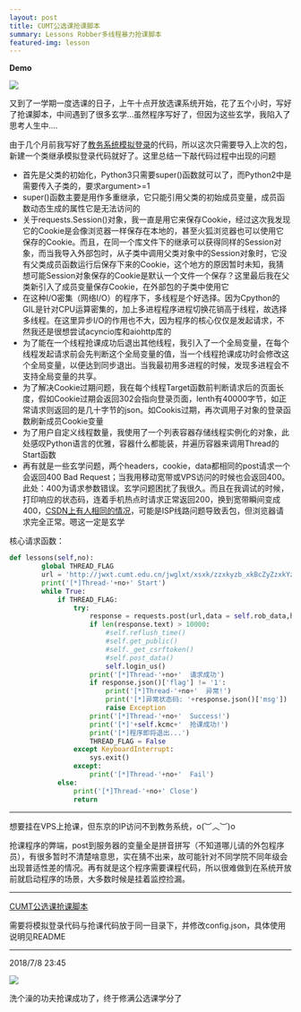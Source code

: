 ```yaml
---
layout: post
title: CUMT公选课抢课脚本
summary: Lessons Robber多线程暴力抢课脚本
featured-img: lesson
---
```


**Demo**

![](https://upload-images.jianshu.io/upload_images/11356161-9d4ba3a89d6d8637.jpg?imageMogr2/auto-orient/strip%7CimageView2/2/w/1240)

又到了一学期一度选课的日子，上午十点开放选课系统开始，花了五个小时，写好了抢课脚本，中间遇到了很多玄学...虽然程序写好了，但因为这些玄学，我陷入了思考人生中....

由于几个月前我写好了[教务系统模拟登录](http://nemesisly.xyz/CUMT-analog-login/)的代码，所以这次只需要导入上次的包，新建一个类继承模拟登录代码就好了。这里总结一下敲代码过程中出现的问题

+ 首先是父类的初始化，Python3只需要super()函数就可以了，而Python2中是需要传入子类的，要求argument>=1
+ super()函数主要是用作多重继承，它只能引用父类的初始成员变量，成员函数动态生成的属性它是无法访问的
+ 关于requests.Session()对象，我一直是用它来保存Cookie，经过这次我发现它的Cookie是会像浏览器一样保存在本地的，甚至火狐浏览器也可以使用它保存的Cookie。而且，在同一个库文件下的继承可以获得同样的Session对象，而当我导入外部包时，从子类中调用父类对象中的Session对象时，它没有父类成员函数运行后保存下来的Cookie，这个地方的原因暂时未知，我猜想可能Session对象保存的Cookie是默认一个文件一个保存？这里最后我在父类新引入了成员变量保存Cookie，在外部包的子类中使用它
+ 在这种I/O密集（网络I/O）的程序下，多线程是个好选择。因为Cpython的GIL是针对CPU运算密集的，加上多进程程序进程切换花销高于线程，故选择多线程。在这里异步I/O的作用也不大，因为程序的核心仅仅是发起请求，不然我还是很想尝试acyncio库和aiohttp库的
+ 为了能在一个线程抢课成功后退出其他线程，我引入了一个全局变量，在每个线程发起请求前会先判断这个全局变量的值，当一个线程抢课成功时会修改这个全局变量，以便达到同步退出。当我最初用多进程的时候，发现多进程会不支持全局变量的共享。
+ 为了解决Cookie过期问题，我在每个线程Target函数前判断请求后的页面长度，假如Cookie过期会返回302会指向登录页面，lenth有40000字节，如正常请求则返回的是几十字节的json。如Cookis过期，再次调用子对象的登录函数刷新成员Cookie变量
+ 为了用户自定义线程数量，我使用了一个列表容器存储线程实例化的对象，此处感叹Python语言的优雅，容器什么都能装，并遍历容器来调用Thread的Start函数
+ 再有就是一些玄学问题，两个headers，cookie，data都相同的post请求一个会返回400 Bad Request；当我用移动宽带或VPS访问的时候也会返回400。此处：400为请求参数错误。玄学问题困扰了我很久。而且在我调试的时候，打印响应的状态码，连着手机热点时请求正常返回200，换到宽带瞬间变成400，[CSDN上有人相同的情况](https://bbs.csdn.net/topics/390131855)，可能是ISP线路问题导致丢包，但浏览器请求完全正常。嗯这一定是玄学

核心请求函数：

```python
def lessons(self,no):
        global THREAD_FLAG
        url = 'http://jwxt.cumt.edu.cn/jwglxt/xsxk/zzxkyzb_xkBcZyZzxkYzb.html?gnmkdm=N253512&su='+self.user
        print('[*]Thread-'+no+' Start')
        while True:
            if THREAD_FLAG:
                try:
                    response = requests.post(url,data = self.rob_data,headers = self.header_2,timeout = 5)
                    if len(response.text) > 10000:
                        #self.reflush_time()
                        #self.get_public()
                        #self._get_csrftoken()
                        #self.post_data()
                        self.login_us()
                    print('[*]Thread-'+no+'  请求成功')
                    if response.json()['flag'] != '1':
                        print('[*]Thread-'+no+'  异常!')
                        print('[*]异常状态码: '+response.json()['msg'])
                        raise Exception
                    print('[*]Thread-'+no+'  Success!')
                    print('[*]'+self.kcmc+'  抢课成功!')
                    print('[*]程序即将退出...')
                    THREAD_FLAG = False
                except KeyboardInterrupt:
                    sys.exit()
                except:
                    print('[*]Thread-'+no+'  Fail')
            else:
                print('[*]Thread-'+no+' Close')
                return
```

***

想要挂在VPS上抢课，但东京的IP访问不到教务系统，o(︶︿︶)o 

抢课程序的弊端，post到服务器的变量全是拼音拼写（不知道哪儿请的外包程序员），有很多暂时不清楚啥意思，实在猜不出来，故可能针对不同学院不同年级会出现普适性差的情况。再有就是这个程序需要课程代码，所以很难做到在系统开放前就启动程序的场景，大多数时候是挂着监控捡漏。

***

[CUMT公选课抢课脚本](https://github.com/EddieIvan01/Lessons_Robber)

需要将模拟登录代码与抢课代码放于同一目录下，并修改config.json，具体使用说明见README

***

2018/7/8  23:45

![](https://upload-images.jianshu.io/upload_images/11356161-f0b8307e59fd11e0.png?imageMogr2/auto-orient/strip%7CimageView2/2/w/1240)

洗个澡的功夫抢课成功了，终于修满公选课学分了
